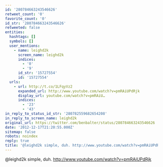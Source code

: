```yaml
---
id: '280784663243546626'
retweet_count: '0'
favorite_count: '0'
id_str: '280784663243546626'
retweeted: false
entities:
  hashtags: []
  symbols: []
  user_mentions:
    - name: leighd2k
      screen_name: leighd2k
      indices:
        - '0'
        - '9'
      id_str: '15727554'
      id: '15727554'
  urls:
    - url: http://t.co/1LFqyVz2
      expanded_url: http://www.youtube.com/watch?v=pmRAiUPdRjk
      display_url: youtube.com/watch?v=pmRAiU…
      indices:
        - '23'
        - '43'
in_reply_to_status_id_str: '280782559682654208'
in_reply_to_screen_name: leighd2k
original_url: https://twitter.com/benbalter/status/280784663243546626
date: '2012-12-17T21:20:55.000Z'
sitemap: false
robots: noindex
reply: true
title: '@leighd2k simple, duh. http://www.youtube.com/watch?v=pmRAiUPdRjk'
---
```


@leighd2k simple, duh. http://www.youtube.com/watch?v=pmRAiUPdRjk